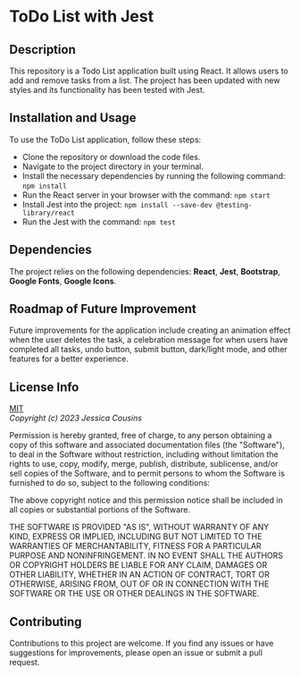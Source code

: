 # ToDo List with Jest

## Description

This repository is a Todo List application built using React. It allows users to add and remove tasks from a list. The project has been updated with new styles and its functionality has been tested with Jest.

## Installation and Usage

To use the ToDo List application, follow these steps:

- Clone the repository or download the code files.
- Navigate to the project directory in your terminal.
- Install the necessary dependencies by running the following command: `npm install`
- Run the React server in your browser with the command: `npm start`
- Install Jest into the project: `npm install --save-dev @testing-library/react`
- Run the Jest with the command: `npm test`

## Dependencies

The project relies on the following dependencies: **React**, **Jest**, **Bootstrap**, **Google Fonts**, **Google Icons**.

## Roadmap of Future Improvement

Future improvements for the application include creating an animation effect when the user deletes the task, a celebration message for when users have completed all tasks, undo button, submit button, dark/light mode, and other features for a better experience.

## License Info

[MIT](https://choosealicense.com/licenses/mit/)  
_Copyright (c) 2023 Jessica Cousins_

Permission is hereby granted, free of charge, to any person obtaining a copy
of this software and associated documentation files (the "Software"), to deal
in the Software without restriction, including without limitation the rights
to use, copy, modify, merge, publish, distribute, sublicense, and/or sell
copies of the Software, and to permit persons to whom the Software is
furnished to do so, subject to the following conditions:

The above copyright notice and this permission notice shall be included in all
copies or substantial portions of the Software.

THE SOFTWARE IS PROVIDED "AS IS", WITHOUT WARRANTY OF ANY KIND, EXPRESS OR
IMPLIED, INCLUDING BUT NOT LIMITED TO THE WARRANTIES OF MERCHANTABILITY,
FITNESS FOR A PARTICULAR PURPOSE AND NONINFRINGEMENT. IN NO EVENT SHALL THE
AUTHORS OR COPYRIGHT HOLDERS BE LIABLE FOR ANY CLAIM, DAMAGES OR OTHER
LIABILITY, WHETHER IN AN ACTION OF CONTRACT, TORT OR OTHERWISE, ARISING FROM,
OUT OF OR IN CONNECTION WITH THE SOFTWARE OR THE USE OR OTHER DEALINGS IN THE
SOFTWARE.

## Contributing

Contributions to this project are welcome. If you find any issues or have suggestions for improvements, please open an issue or submit a pull request.
